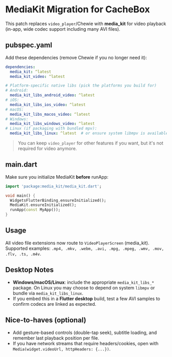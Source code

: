 
# MediaKit Migration for CacheBox

This patch replaces `video_player`/Chewie with **media_kit** for video playback (in-app, wide codec support including many AVI files).

## pubspec.yaml

Add these dependencies (remove Chewie if you no longer need it):

```yaml
dependencies:
  media_kit: ^latest
  media_kit_video: ^latest

# Platform-specific native libs (pick the platforms you build for)
# Android:
  media_kit_libs_android_video: ^latest
# iOS:
  media_kit_libs_ios_video: ^latest
# macOS:
  media_kit_libs_macos_video: ^latest
# Windows:
  media_kit_libs_windows_video: ^latest
# Linux (if packaging with bundled mpv):
  media_kit_libs_linux: ^latest  # or ensure system libmpv is available
```

> You can keep `video_player` for other features if you want, but it's not required for video anymore.

## main.dart

Make sure you initialize MediaKit **before** runApp:

```dart
import 'package:media_kit/media_kit.dart';

void main() {
  WidgetsFlutterBinding.ensureInitialized();
  MediaKit.ensureInitialized();
  runApp(const MyApp());
}
```

## Usage

All video file extensions now route to `VideoPlayerScreen` (media_kit). Supported examples: `.mp4, .mkv, .webm, .avi, .mpg, .mpeg, .wmv, .mov, .flv, .ts, .m4v`.

## Desktop Notes

- **Windows/macOS/Linux**: include the appropriate `media_kit_libs_*` package. On Linux you may choose to depend on system `libmpv` or bundle via `media_kit_libs_linux`.
- If you embed this in a **Flutter desktop** build, test a few AVI samples to confirm codecs are linked as expected.

## Nice-to-haves (optional)

- Add gesture-based controls (double-tap seek), subtitle loading, and remember last playback position per file.
- If you have network streams that require headers/cookies, open with `Media(widget.videoUrl, httpHeaders: {...})`.
